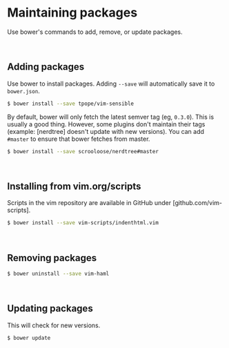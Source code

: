 # Maintaining packages

Use bower's commands to add, remove, or update packages.

<br>

## Adding packages

Use bower to install packages. Adding `--save` will automatically save it to `bower.json`.

```sh
$ bower install --save tpope/vim-sensible
```

By default, bower will only fetch the latest semver tag (eg, `0.3.0`). This is usually a good thing. However, some plugins don't maintain their tags (example: [nerdtree] doesn't update with new versions). You can add `#master` to ensure that bower fetches from master.

```sh
$ bower install --save scrooloose/nerdtree#master
```

<br>

## Installing from vim.org/scripts

Scripts in the vim repository are available in GitHub under [github.com/vim-scripts].

```sh
$ bower install --save vim-scripts/indenthtml.vim
```

<br>

## Removing packages

```sh
$ bower uninstall --save vim-haml
```

<br>

## Updating packages

This will check for new versions.

```sh
$ bower update
```

<br>
